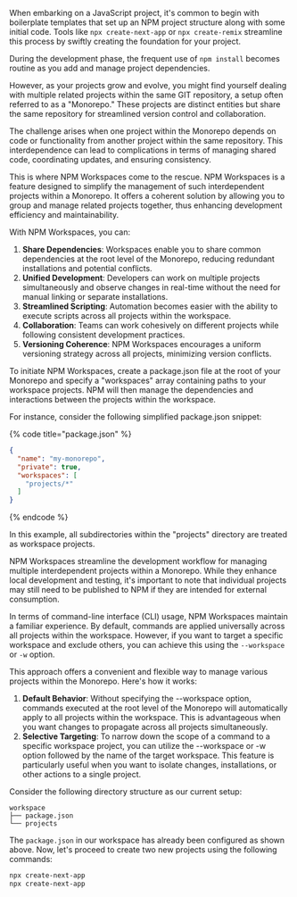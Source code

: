 When embarking on a JavaScript project, it's common to begin with boilerplate templates that set up an NPM project structure along with some initial code. 
Tools like `npx create-next-app` or `npx create-remix` streamline this process by swiftly creating the foundation for your project.

During the development phase, the frequent use of `npm install` becomes routine as you add and manage project dependencies.

However, as your projects grow and evolve, you might find yourself dealing with multiple related projects within the same GIT repository, a setup often referred to as a "Monorepo." 
These projects are distinct entities but share the same repository for streamlined version control and collaboration.

The challenge arises when one project within the Monorepo depends on code or functionality from another project within the same repository. 
This interdependence can lead to complications in terms of managing shared code, coordinating updates, and ensuring consistency.

This is where NPM Workspaces come to the rescue. NPM Workspaces is a feature designed to simplify the management of such interdependent projects within a Monorepo. 
It offers a coherent solution by allowing you to group and manage related projects together, thus enhancing development efficiency and maintainability.

With NPM Workspaces, you can:

1. **Share Dependencies**: Workspaces enable you to share common dependencies at the root level of the Monorepo, reducing redundant installations and potential conflicts.
2. **Unified Development**: Developers can work on multiple projects simultaneously and observe changes in real-time without the need for manual linking or separate installations.
3. **Streamlined Scripting**: Automation becomes easier with the ability to execute scripts across all projects within the workspace.
4. **Collaboration**: Teams can work cohesively on different projects while following consistent development practices.
5. **Versioning Coherence**: NPM Workspaces encourages a uniform versioning strategy across all projects, minimizing version conflicts.

To initiate NPM Workspaces, create a package.json file at the root of your Monorepo and specify a "workspaces" array containing paths to your workspace projects. NPM will then manage the dependencies and interactions between the projects within the workspace.

For instance, consider the following simplified package.json snippet:

{% code title="package.json" %}
```json
{
  "name": "my-monorepo",
  "private": true,
  "workspaces": [
    "projects/*"
  ]
}
```
{% endcode %}

In this example, all subdirectories within the "projects" directory are treated as workspace projects.

NPM Workspaces streamline the development workflow for managing multiple interdependent projects within a Monorepo. 
While they enhance local development and testing, it's important to note that individual projects may still need to be published to NPM if they are intended for external consumption.

In terms of command-line interface (CLI) usage, NPM Workspaces maintain a familiar experience. By default, commands are applied universally across all projects within the workspace. However, if you want to target a specific workspace and exclude others, you can achieve this using the `--workspace` or `-w` option.

This approach offers a convenient and flexible way to manage various projects within the Monorepo. Here's how it works:

1. **Default Behavior**: Without specifying the --workspace option, commands executed at the root level of the Monorepo will automatically apply to all projects within the workspace. This is advantageous when you want changes to propagate across all projects simultaneously.
2. **Selective Targeting**: To narrow down the scope of a command to a specific workspace project, you can utilize the --workspace or -w option followed by the name of the target workspace. This feature is particularly useful when you want to isolate changes, installations, or other actions to a single project.

Consider the following directory structure as our current setup:

```
workspace
├── package.json
└── projects
```

The `package.json` in our workspace has already been configured as shown above. Now, let's proceed to create two new projects using the following commands:

```bash
npx create-next-app 
npx create-next-app 
```

